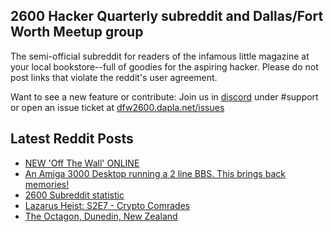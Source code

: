 ## 2600 Hacker Quarterly subreddit and Dallas/Fort Worth Meetup group
The semi-official subreddit for readers of the infamous little magazine at your local bookstore--full of goodies for the aspiring hacker. Please do not post links that violate the reddit's user agreement.

Want to see a new feature or contribute: 
Join us in [discord](https://dfw2600.dapla.net/chat) under #support or open an issue ticket at [dfw2600.dapla.net/issues](https://dfw2600.dapla.net/issues)

## Latest Reddit Posts
<!-- BLOG-POST-LIST:START -->
- [NEW 'Off The Wall' ONLINE](https://2600.com/wall/09-05-2023)
- [An Amiga 3000 Desktop running a 2 line BBS. This brings back memories!](https://www.reddit.com/r/2600/comments/13d3169/an_amiga_3000_desktop_running_a_2_line_bbs_this/)
- [2600 Subreddit statistic](https://www.reddit.com/r/2600/comments/13cj19v/2600_subreddit_statistic/)
- [Lazarus Heist: S2E7 - Crypto Comrades](https://www.reddit.com/r/2600/comments/13c5dcp/lazarus_heist_s2e7_crypto_comrades/)
- [The Octagon, Dunedin, New Zealand](https://www.reddit.com/r/2600/comments/13bc4o5/the_octagon_dunedin_new_zealand/)
<!-- BLOG-POST-LIST:END -->
